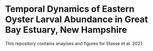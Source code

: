 # Temporal Dynamics of Eastern Oyster Larval Abundance in Great Bay Estuary, New Hampshire
This repository contains anaylses and figures for Stasse et al. 2021 


